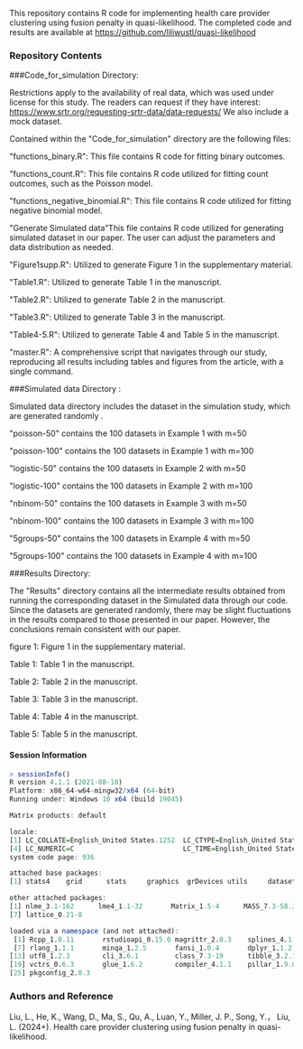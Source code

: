 This repository contains R code for implementing health care provider clustering using fusion penalty in quasi-likelihood. The completed code and results are available at https://github.com/liliwustl/quasi-likelihood

### Repository Contents

###Code_for_simulation Directory:

Restrictions apply to the availability of real data, which was used under license for this study. The readers can request if they have interest:
https://www.srtr.org/requesting-srtr-data/data-requests/
We also include a mock dataset.

Contained within the "Code_for_simulation" directory are the following files:

"functions_binary.R": This file contains R code for fitting binary outcomes. 

"functions_count.R": This file contains R code utilized for fitting count outcomes, such as the Poisson model. 

"functions_negative_binomial.R": This file contains R code utilized for fitting negative binomial model. 

"Generate Simulated data”This file contains R code utilized for generating simulated dataset in our paper. The user can adjust the parameters and data distribution as needed.

"Figure1supp.R": Utilized to generate Figure 1 in the supplementary material.

"Table1.R": Utilized to generate Table 1 in the manuscript.

"Table2.R": Utilized to generate Table 2 in the manuscript.

"Table3.R": Utilized to generate Table 3 in the manuscript.

"Table4-5.R": Utilized to generate Table 4 and Table 5 in the manuscript.

"master.R": A comprehensive script that navigates through our study, reproducing all results including tables and figures from the article, with a single command.

###Simulated data Directory :

Simulated data directory includes the dataset in the simulation study, which are generated randomly .

"poisson-50" contains the 100 datasets in Example 1 with m=50

"poisson-100" contains the 100 datasets in Example 1 with m=100

"logistic-50" contains the 100 datasets in Example 2 with m=50

"logistic-100" contains the 100 datasets in Example 2 with m=100

"nbinom-50" contains the 100 datasets in Example 3 with m=50

"nbinom-100" contains the 100 datasets in Example 3 with m=100

"5groups-50" contains the 100 datasets in Example 4 with m=50

"5groups-100" contains the 100 datasets in Example 4 with m=100


###Results Directory:

The "Results" directory contains all the intermediate results obtained from running the corresponding dataset in the Simulated data through our code.
Since the datasets are generated randomly, there may be slight fluctuations in the results compared to those presented in our paper. However, the conclusions remain consistent with our paper.
 
figure 1:  Figure 1 in the supplementary material.

Table 1:  Table 1 in the manuscript.

Table 2:  Table 2 in the manuscript.

Table 3:  Table 3 in the manuscript.

Table 4:  Table 4 in the manuscript.

Table 5:  Table 5 in the manuscript.


#### Session Information
```R
> sessionInfo()
R version 4.1.1 (2021-08-10)
Platform: x86_64-w64-mingw32/x64 (64-bit)
Running under: Windows 10 x64 (build 19045)

Matrix products: default

locale:
[1] LC_COLLATE=English_United States.1252  LC_CTYPE=English_United States.1252    LC_MONETARY=English_United States.1252
[4] LC_NUMERIC=C                           LC_TIME=English_United States.1252    
system code page: 936

attached base packages:
[1] stats4    grid      stats     graphics  grDevices utils     datasets  methods   base     

other attached packages:
[1] nlme_3.1-162      lme4_1.1-32       Matrix_1.5-4      MASS_7.3-58.3     flexclust_1.4-1   modeltools_0.2-23
[7] lattice_0.21-8   

loaded via a namespace (and not attached):
 [1] Rcpp_1.0.11       rstudioapi_0.15.0 magrittr_2.0.3    splines_4.1.1     tidyselect_1.2.0  R6_2.5.1         
 [7] rlang_1.1.1       minqa_1.2.5       fansi_1.0.4       dplyr_1.1.2       tools_4.1.1       parallel_4.1.1   
[13] utf8_1.2.3        cli_3.6.1         class_7.3-19      tibble_3.2.1      lifecycle_1.0.4   nloptr_2.0.3     
[19] vctrs_0.6.3       glue_1.6.2        compiler_4.1.1    pillar_1.9.0      generics_0.1.3    boot_1.3-28      
[25] pkgconfig_2.0.3  
```
### Authors and Reference
 Liu, L., He, K., Wang, D., Ma, S., Qu, A., Luan, Y., Miller, J. P., Song, Y.， Liu, L. (2024+). Health care provider clustering using fusion penalty in quasi-likelihood. 


